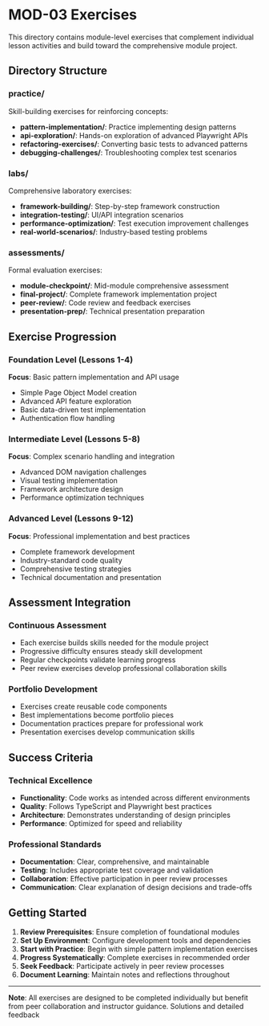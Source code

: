 # MOD-03 Exercises

This directory contains module-level exercises that complement individual lesson activities and build toward the comprehensive module project.

## Directory Structure

### practice/
Skill-building exercises for reinforcing concepts:
- **pattern-implementation/**: Practice implementing design patterns
- **api-exploration/**: Hands-on exploration of advanced Playwright APIs
- **refactoring-exercises/**: Converting basic tests to advanced patterns
- **debugging-challenges/**: Troubleshooting complex test scenarios

### labs/
Comprehensive laboratory exercises:
- **framework-building/**: Step-by-step framework construction
- **integration-testing/**: UI/API integration scenarios
- **performance-optimization/**: Test execution improvement challenges
- **real-world-scenarios/**: Industry-based testing problems

### assessments/
Formal evaluation exercises:
- **module-checkpoint/**: Mid-module comprehensive assessment
- **final-project/**: Complete framework implementation project
- **peer-review/**: Code review and feedback exercises
- **presentation-prep/**: Technical presentation preparation

## Exercise Progression

### Foundation Level (Lessons 1-4)
**Focus**: Basic pattern implementation and API usage
- Simple Page Object Model creation
- Advanced API feature exploration
- Basic data-driven test implementation
- Authentication flow handling

### Intermediate Level (Lessons 5-8)
**Focus**: Complex scenario handling and integration
- Advanced DOM navigation challenges
- Visual testing implementation
- Framework architecture design
- Performance optimization techniques

### Advanced Level (Lessons 9-12)
**Focus**: Professional implementation and best practices
- Complete framework development
- Industry-standard code quality
- Comprehensive testing strategies
- Technical documentation and presentation

## Assessment Integration

### Continuous Assessment
- Each exercise builds skills needed for the module project
- Progressive difficulty ensures steady skill development
- Regular checkpoints validate learning progress
- Peer review exercises develop professional collaboration skills

### Portfolio Development
- Exercises create reusable code components
- Best implementations become portfolio pieces
- Documentation practices prepare for professional work
- Presentation exercises develop communication skills

## Success Criteria

### Technical Excellence
- **Functionality**: Code works as intended across different environments
- **Quality**: Follows TypeScript and Playwright best practices
- **Architecture**: Demonstrates understanding of design principles
- **Performance**: Optimized for speed and reliability

### Professional Standards
- **Documentation**: Clear, comprehensive, and maintainable
- **Testing**: Includes appropriate test coverage and validation
- **Collaboration**: Effective participation in peer review processes
- **Communication**: Clear explanation of design decisions and trade-offs

## Getting Started

1. **Review Prerequisites**: Ensure completion of foundational modules
2. **Set Up Environment**: Configure development tools and dependencies
3. **Start with Practice**: Begin with simple pattern implementation exercises
4. **Progress Systematically**: Complete exercises in recommended order
5. **Seek Feedback**: Participate actively in peer review processes
6. **Document Learning**: Maintain notes and reflections throughout

---

**Note**: All exercises are designed to be completed individually but benefit from peer collaboration and instructor guidance. Solutions and detailed feedback